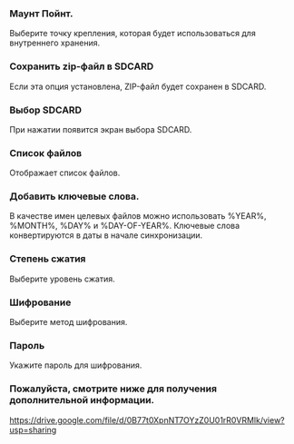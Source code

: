 ### Маунт Пойнт.

Выберите точку крепления, которая будет использоваться для внутреннего хранения.

 

### Сохранить zip-файл в SDCARD

Если эта опция установлена, ZIP-файл будет сохранен в SDCARD.

 

### Выбор SDCARD

При нажатии появится экран выбора SDCARD.

 

### Список файлов

Отображает список файлов.

 

### Добавить ключевые слова.

В качестве имен целевых файлов можно использовать %YEAR%, %MONTH%, %DAY% и %DAY-OF-YEAR%. Ключевые слова конвертируются в даты в начале синхронизации.

 

### Степень сжатия

Выберите уровень сжатия.

 

### Шифрование

Выберите метод шифрования.

 

### Пароль

Укажите пароль для шифрования.

 

### Пожалуйста, смотрите ниже для получения дополнительной информации.

https://drive.google.com/file/d/0B77t0XpnNT7OYzZ0U01rR0VRMlk/view?usp=sharing

 
